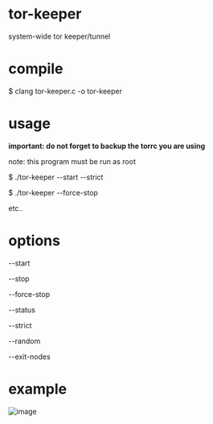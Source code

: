 # tor-keeper
system-wide tor keeper/tunnel

# compile
$ clang tor-keeper.c -o tor-keeper

# usage
**important: do not forget to backup the torrc you are using**

note: this program must be run as root

$ ./tor-keeper --start --strict

$ ./tor-keeper --force-stop

etc..

# options
--start

--stop

--force-stop

--status

--strict

--random

--exit-nodes

# example
![image](https://github.com/user-attachments/assets/33fa45e7-9a91-4c61-aa54-87582b1df265)
